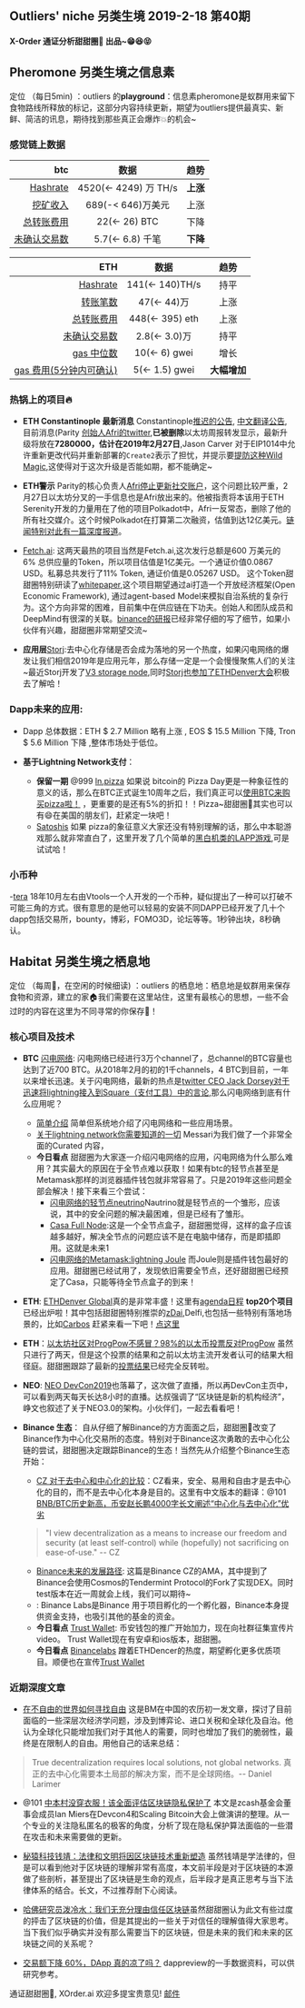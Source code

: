 

## Outliers' niche 另类生境 2019-2-18 第40期

#### X-Order 通证分析甜甜圈🍩 出品~😁😆😝 


## Pheromone 另类生境之信息素
定位 （每日5min)  ：outliers 的**playground**：信息素pheromone是蚁群用来留下食物路线所释放的标记，这部分内容持续更新，期望为outliers提供最真实、新鲜、简洁的讯息，期待找到那些真正会爆炸💥的机会~
 
### 感觉链上数据 

| btc | 数据 | 趋势|
|---:|:--:|:--|
| [Hashrate](https://www.blockchain.com/charts/hash-rate)| 4520(<- 4249) 万 TH/s| **上涨**|
| [挖矿收入](https://www.blockchain.com/charts/miners-revenue) | 689(-< 646)万美元 | 上涨|
| [总转账费用](https://www.blockchain.com/charts/transaction-fees) | 22(<- 26) BTC | 下降 |
| [未确认交易数](https://www.blockchain.com/zh-cn/btc/unconfirmed-transactions) | 5.7(<- 6.8) 千笔 |**下降**|


|ETH | 数据 | 趋势|
|--:|:--:|:--:|
|[Hashrate](https://etherscan.io/chart/hashrate)| 141(<- 140)TH/s| 持平|
|[转账笔数](https://etherscan.io/chart/tx)|47(<- 44)万|上涨|
|[总转账费用](https://etherscan.io/chart/transactionfee)| 448(<- 395) eth| 上涨|
|[未确认交易数](https://etherscan.io/chart/pendingtx)| 2.8(<- 3.0)万 | 持平|
|[gas 中位数](https://ethgasstation.info/)| 10(<- 6) gwei | 增长|
|[gas 费用(5分钟内可确认)](https://ethgasstation.info/)| 5(<- 1.5) gwei | **大幅增加**|


### 热锅上的项目🔥
- **ETH Constantinople 最新消息** Constantinople[推迟的公告](https://blog.ethereum.org/2019/01/15/security-alert-ethereum-constantinople-postponement/), [中文翻译公告](https://ethfans.org/posts/security-alert-ethereum-constantinople-postponement), 目前消息(Parity [创始人Afri的twitter](https://twitter.com/5chdn/status/1086285718710816768),**已被删除**以太坊周报转发显示，最新升级将放在**7280000，估计在2019年2月27日**,Jason Carver 对于EIP1014中允许重新更改代码并重新部署的`Create2`表示了担忧，并提示要[提防这种Wild Magic](https://medium.com/@jason.carver/defend-against-wild-magic-in-the-next-ethereum-upgrade-b008247839d2),这使得对于这次升级是否能如期，都不能确定~
- **ETH警示** Parity的核心负责人[Afri停止更新社交账户](https://www.coindesk.com/ethereum-core-developer-quits-social-media-over-conflict-of-interest-attacks)，这个问题比较严重，2月27日以太坊分叉的一手信息也是Afri放出来的。他被指责将本该用于ETH Serenity开发的力量用在了他的项目Polkadot中，Afri一反常态，删除了他的所有社交媒介。这个时候Polkadot在打算第二次融资，估值到达12亿美元。[链闻特别对此有一篇深度报道](https://www.chainnews.com/articles/569020520948.htm)。

- [Fetch.ai](https://launchpad.binance.com/en/project/44): 这两天最热的项目当然是Fetch.ai,这次发行总额是600 万美元的 6% 总供应量的Token，所以项目估值是1亿美元。一个通证价值0.0867 USD。私募总共发行了11% Token, 通证价值是0.05267 USD。 这个Token甜甜圈特别研读了[whitepaper](https://fetch.ai/uploads/technical-introduction.pdf),这个项目期望通过ai打造一个开放经济框架(Open Economic Framework), 通过agent-based Model来模拟自治系统的复杂行为。这个方向非常的困难，目前集中在供应链在下功夫。创始人和团队成员和DeepMind有很深的关联。[binance的研报](https://info.binance.com/en/research/FET-2019-01-31.html)已经非常仔细的写了细节，如果小伙伴有兴趣，甜甜圈非常期望交流~

- **应用层**[Storj](https://storj.io/):去中心化存储是否会成为落地的另一个热度，如果闪电网络的爆发让我们相信2019年是应用元年，那么存储一定是一个会慢慢聚焦人们的关注~最近Storj开发了[V3 storage node](https://storj.io/blog/2019/02/early-feedback-from-v3-storage-node-operators-youve-got-questions-weve-got-answers/),同时[Storj也参加了ETHDenver大会](https://twitter.com/storjproject/status/1096922524984561665)积极去了解哈！


### Dapp未来的应用: 
- Dapp 总体数据：ETH $ 2.7 Million 略有上涨 , EOS $ 15.5 Million 下降, Tron $ 5.6 Million 下降 ,整体市场处于低位。 

- **基于Lightning Network支付**：
	- **保留一期** @999  [ln.pizza](https://ln.pizza/) 如果说 bitcoin的 Pizza Day更是一种象征性的意义的话，那么在BTC正式诞生10周年之后，我们真正可以[使用BTC来购买pizza啦！](https://twitter.com/ln_pizza/status/1095751406420615168) ，更重要的是还有5%的折扣！！Pizza~甜甜圈🍩其实也可以有😄在美国的朋友们，赶紧定一块吧！
	- [Satoshis](https://studio.satoshis.games/) 如果 pizza的象征意义大家还没有特别理解的话，那么中本聪游戏那么就非常直白了，这里开发了几个简单的[黑白机类的LAPP游戏](https://satoshis.games/),可是试试哈！


### 小币种
-[tera](https://terafoundation.org/) 18年10月左右由Vtools一个人开发的一个币种，疑似提出了一种可以打破不可能三角的方式。很有意思的是他可以轻易的安装不同DAPP已经开发了几十个dapp包括交易所，bounty，博彩，FOMO3D，论坛等等。1秒钟出块，8秒确认。



## Habitat 另类生境之栖息地
定位 （每周🍵，在空闲的时候细读) ：outliers 的栖息地：栖息地是蚁群用来保存食物和资源，建立的家🏠我们需要在这里站住，这里有最核心的思想，一些不会过时的内容在这里为不同寻常的你保存🌲！

### 核心项目及技术

- **BTC** [闪电网络](https://p2sh.info/dashboard/db/lightning-network?orgId=1&from=1529230731350&to=1549966731350): 闪电网络已经进行3万个channel了，总channel的BTC容量也达到了近700 BTC。从2018年2月的初的1千channels，4 BTC到目前，一年以来增长迅速。关于闪电网络，最新的热点是[twitter CEO Jack Dorsey对于迅速将lightning接入到Square（支付工具）中的言论](https://twitter.com/stephanlivera/status/1094938688377610240),那么闪电网络到底有什么应用呢？
	- [简单介绍](https://medium.com/coinmonks/intro-to-lightning-network-apps-lapps-b548c96ec13f) 简单但系统地介绍了闪电网络和一些应用场景。
	- [关于lightning network你需要知道的一切](https://messari.io/resource/lightning-network) Messari为我们做了一个非常全面的Curated 内容，
	- **今日看点** 甜甜圈为大家逐一介绍闪电网络的应用，闪电网络为什么那么难用？其实最大的原因在于全节点难以获取！如果有btc的轻节点甚至是Metamask那样的浏览器插件钱包就非常容易了。只是2019年这些问题全部会解决！接下来看三个尝试：
		- [闪电网络的轻节点neutrino](https://github.com/lightninglabs/neutrino)Nautrino就是轻节点的一个雏形，应该说，其中的安全问题的解决最困难，但是已经有了雏形。
		- [Casa Full Node](https://store.casa/lightning-node/):这是一个全节点盒子，甜甜圈觉得，这样的盒子应该越多越好，解决全节点的问题应该不是在电脑中储存，而是即插即用。这就是未来1
		- [闪电网络的Metamask:lightning Joule](https://lightningjoule.com/) 而Joule则是插件钱包最好的应用。甜甜圈已经试用了，发现依旧需要全节点，还好甜甜圈已经预定了Casa，只能等待全节点盒子的到来！

- **ETH**: [ETHDenver Global](https://www.ethdenver.com/)真的是非常丰盛！这里有[agenda日程](https://www.ethdenver.com/schedule/) **top20个项目**已经出炉啦！其中包括甜甜圈特别推崇的[zDai](https://zdai.io/),Delfi,也包括一些特别有落地场景的，比如[Carbos](http://carbos.co/) 赶紧来看一下吧！[点这里](https://twitter.com/EthereumDenver)
- **ETH**：[以太坊社区对ProgPow不感冒？98%的以太币投票反对ProgPow](https://www.8btc.com/article/360718) 虽然只进行了两天，但是这个投票的结果和之前以太坊主流开发者认可的结果大相径庭。甜甜圈跟踪了最新的[投票结果](http://www.progpowcarbonvote.com/)已经完全反转啦。

- **NEO**: [NEO DevCon2019](https://devcon.neo.org/)也落幕了，这次做了直播，所以再DevCon主页中，可以看到两天每天长达8小时的直播。达叔强调了“区块链是新的机构经济”，峥文也叙述了关于NEO3.0的架构。小伙伴们，一起去看看吧！

- **Binance 生态**：
自从仔细了解Binance的方方面面之后，甜甜圈🍩改变了Binance作为中心化交易所的态度。特别对于Binance这次勇敢的去中心化公链的尝试，甜甜圈决定跟踪Binance的生态！当然先从介绍整个Binance生态开始：
	- [CZ 对于去中心和中心化的比较](https://www.binance.com/en/blog/301982828007075840/CZ-on-Centralization-Vs-Decentralization)：CZ看来，安全、易用和自由才是去中心化的目的，而不是去中心化本身是目的。这里有中文版本的翻译：@101 [BNB/BTC历史新高，币安赵长鹏4000字长文阐述“中心化与去中心化”优劣](https://mp.weixin.qq.com/s/2zChiAzIlVUCtjxETbzy9g)

	>  "I view decentralization as a means to increase our freedom and security (at least self-control) while (hopefully) not sacrificing on ease-of-use." -- CZ

	- [Binance未来的发展路径](https://www.binance.com/en/blog/300213018722623488/): 这篇是Binance CZ的AMA，其中提到了Binance会使用Cosmos的Tendermint Protocol的Fork了实现DEX。同时test版本在近一周就会上线，我们可以期待~
	- : Binance Labs是Binance 用于项目孵化的一个孵化器，Binance本身提供资金支持，也吸引其他的基金的资金。
	- **今日看点** [Trust Wallet](https://trustwallet.com/blog/video-contest): 币安钱包的推广开始加力，现在向社群征集宣传片video。 Trust Wallet现在有安卓和ios版本，甜甜圈。
	- **今日看点** [Binancelabs]([Binancelabs](https://www.binancelabs.co/)) 蹭着ETHDencer的热度，期望孵化更多优质项目。顺便也在宣传[Trust Wallet](https://trustwallet.com/)



### 近期深度文章
- [在不自由的世界如何寻找自由](https://medium.com/@bytemaster/how-to-find-freedom-in-a-unfree-world-59a416a0e8e0) 这是BM在中国的农历初一发文章，探讨了目前面临的一些深层次经济学问题，涉及到博弈论、进口关税和全球化及自治。他认为全球化只能增加我们对于其他人的需要，同时也增加了我们的脆弱性，最终是在限制人的自由。用他自己的话来总结：

> True decentralization requires local solutions, not global networks. 真正的去中心化需要本土局部的解决方案，而不是全球网络。-- Daniel Larimer

- @101 [中本村没穿衣服！该全面评估区块链隐私保护了](https://www.chainnews.com/articles/164428497554.htm) 本文是zcash基金会董事会成员Ian Miers在Devcon4和Scaling Bitcoin大会上做演讲的整理。从一个专业的关注隐私匿名的极客的角度，分析了现在隐私保护算法面临的一些潜在攻击和未来需要做的更新。

- [秘猿科技钱靖：法律和文明将因区块链技术重新塑造](https://www.chainnews.com/articles/343318025144.htm) 虽然钱靖是学法律的，但是可以看到他对于区块链的理解非常有高度，本文前半段是对于区块链的本源做了些剖析，甚至提出了区块链是生命的观点，后半段才是真正思考与当下法律体系的结合。长文，不过推荐耐下心阅读。

- [哈佛研究员泼冷水：我们无充分理由信任区块链](https://www.chainnews.com/articles/382135876630.htm)虽然甜甜圈认为此文有些过度的抨击了区块链的价值，但是其提出的一些关于对信任的理解值得大家思考。当下我们似乎确实并没有那么需要当下的区块链，但是未来的我们和未来的区块链之间的关系呢？

- [交易额下降 60%，DApp 真的凉了吗？](https://mp.weixin.qq.com/s/Z90ylxWoMyDxu2anyvWskg) dappreview的一手数据资料，可以供研究参考。




通证甜甜圈🍩, XOrder.ai 欢迎多提宝贵意见! [邮件](qchen@xorder.ai)
